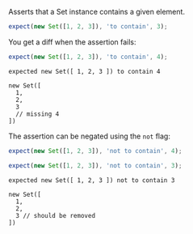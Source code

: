 Asserts that a Set instance contains a given element.

```js
expect(new Set([1, 2, 3]), 'to contain', 3);
```

You get a diff when the assertion fails:

```js
expect(new Set([1, 2, 3]), 'to contain', 4);
```

```output
expected new Set([ 1, 2, 3 ]) to contain 4

new Set([
  1,
  2,
  3
  // missing 4
])
```

The assertion can be negated using the `not` flag:

```js
expect(new Set([1, 2, 3]), 'not to contain', 4);
```

```js
expect(new Set([1, 2, 3]), 'not to contain', 3);
```

```output
expected new Set([ 1, 2, 3 ]) not to contain 3

new Set([
  1,
  2,
  3 // should be removed
])
```
